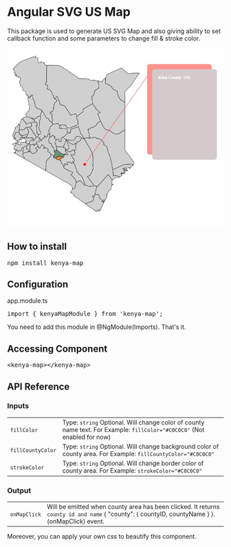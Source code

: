 # Angular SVG US Map

This package is used to generate US SVG Map and also giving ability to set callback function and some parameters to change fill & stroke color.

![kenyaMap](demo.png)

## How to install

<pre>npm install kenya-map</pre>

## Configuration

app.module.ts

<pre>import { kenyaMapModule } from 'kenya-map';</pre>

You need to add this module in @NgModule(Imports). That's it.

## Accessing Component

<pre>&lt;kenya-map&gt;&lt;/kenya-map&gt;</pre>

## API Reference

### Inputs

|||
|-|-|
| `fillColor`      | Type: `string` Optional. Will change color of county name text. For Example: `fillColor="#C0C0C0"`  (Not enabled for now)      |
| `fillCountyColor` | Type: `string` Optional. Will change background color of county area. For Example: `fillCountyColor="#C0C0C0"` |
| `strokeColor`    | Type: `string` Optional. Will change border color of county area. For Example: `strokeColor="#C0C0C0"`     |

### Output
|||
|-|-|
| `onMapClick` | Will be emitted when county area has been clicked. It returns `county id and name` { "county": { countyID, countyName } }. (onMapClick) event. |

Moreover, you can apply your own css to beautify this component.
